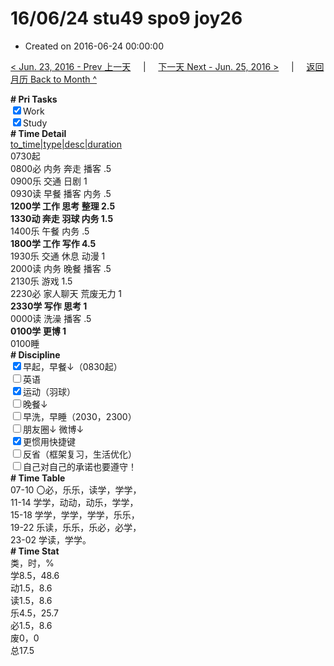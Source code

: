 # 16/06/24 stu49 spo9 joy26

- Created on 2016-06-24 00:00:00

[< Jun. 23, 2016 - Prev 上一天](_archived/lifelogs/2016/06/d23.md) &nbsp; &nbsp; | &nbsp; &nbsp; [下一天 Next - Jun. 25, 2016 >](_archived/lifelogs/2016/06/d25.md) &nbsp; &nbsp; |  &nbsp; &nbsp; [返回月历 Back to Month ^](_archived/lifelogs/2016/06/index.md)
<br/><div><b># Pri Tasks</b></div><div><input checked="true" type="checkbox"/>Work</div><div><input checked="true" type="checkbox"/>Study</div><div><b># Time Detail</b></div><div><u>to_time|type|desc|duration</u></div><div>0730起</div><div>0800必 内务 奔走 播客 .5</div><div>0900乐 交通 日剧 1</div><div>0930读 早餐 播客 内务 .5</div><div><b>1200学 工作 思考 整理 2.5</b></div><div><b>1330动 奔走 羽球 内务 1.5</b></div><div>1400乐 午餐 内务 .5</div><div><b>1800学 工作 写作 4.5</b></div><div>1930乐 交通 休息 动漫 1</div><div>2000读 内务 晚餐 播客 .5</div><div>2130乐 游戏 1.5</div><div>2230必 家人聊天 荒废无力 1</div><div><b>2330学 写作 思考 1</b></div><div>0000读 洗澡 播客 .5</div><div><b>0100学 更博 1</b></div><div>0100睡</div><div><b># Discipline</b></div><div><input checked="true" type="checkbox"/>早起，早餐↓（0830起）</div><div><input type="checkbox"/>英语</div><div><input checked="true" type="checkbox"/>运动（羽球）</div><div><input type="checkbox"/>晚餐↓</div><div><input type="checkbox"/>早洗，早睡（2030，2300）</div><div><b><input type="checkbox"/></b>朋友圈↓ 微博↓</div><div><input checked="true" type="checkbox"/>更惯用快捷键</div><div><input type="checkbox"/>反省（框架复习，生活优化）</div><div><input type="checkbox"/>自己对自己的承诺也要遵守！</div><div><b># Time Table</b></div><div>07-10 〇必，乐乐，读学，学学，</div><div>11-14 学学，动动，动乐，学学，</div><div>15-18 学学，学学，学学，乐乐，</div><div>19-22 乐读，乐乐，乐必，必学，</div><div>23-02 学读，学学。</div><div><b># Time Stat</b></div><div>类，时，%</div><div>学8.5，48.6</div><div>动1.5，8.6</div><div>读1.5，8.6</div><div>乐4.5，25.7</div><div>必1.5，8.6</div><div>废0，0</div><div>总17.5</div>
